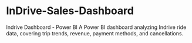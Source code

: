 # InDrive-Sales-Dashboard
Indrive Dashboard - Power BI A Power BI dashboard analyzing Indrive ride data, covering trip trends, revenue, payment methods, and cancellations. 
